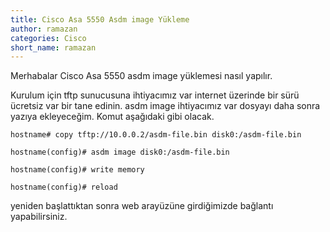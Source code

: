 ```yaml
---
title: Cisco Asa 5550 Asdm image Yükleme
author: ramazan
categories: Cisco
short_name: ramazan
---
```


Merhabalar 
Cisco Asa 5550 asdm image yüklemesi nasıl yapılır.

Kurulum  için tftp sunucusuna ihtiyacımız var internet üzerinde bir sürü ücretsiz var bir tane edinin.
asdm image ihtiyacımız var dosyayı daha sonra yazıya ekleyeceğim.
Komut aşağıdaki gibi olacak.
```
hostname# copy tftp://10.0.0.2/asdm-file.bin disk0:/asdm-file.bin

hostname(config)# asdm image disk0:/asdm-file.bin

hostname(config)# write memory

hostname(config)# reload

```

yeniden başlattıktan sonra web arayüzüne girdiğimizde bağlantı yapabilirsiniz.
